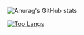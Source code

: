 

![Anurag's GitHub stats](https://github-readme-stats.vercel.app/api?username=zeeshan457&show_icons=true&theme=radical)

[![Top Langs](https://github-readme-stats.vercel.app/api/top-langs/?username=anuraghazra&langs_count=8)](https://github.com/zeeshan457/github-readme-stats)


